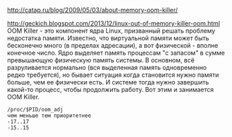 http://catap.ru/blog/2009/05/03/about-memory-oom-killer/

http://geckich.blogspot.com/2013/12/linux-out-of-memory-killer-oom.html  
OOM Killer - это компонент ядра Linux, призванный решать проблему недостатка памяти. Известно, что виртуальной памяти может быть бесконечно много (в пределах адресации), а вот физической - вполне конечное число. Ядро выделяет память процессам "с запасом" в сумме превышающую физическую память системы. В основном, всё разруливается нормально (вся выделенная память одновременно редко требуется), но бывает ситуация когда становится нужно памяти больше, чем ее физически есть. И системе тогда нужно завершить какой-то процесс, чтобы продолжить работу. Вот этим и занимается OOM Killer.  
```
/proc/$PID/oom_adj
чем меньше тем приоритетнее
-17..17
-15..15
```
